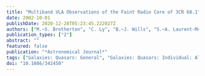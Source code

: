 ```yaml
---
title: "Multiband VLA Observations of the Faint Radio Core of 3CR 68.1"
date: 2002-10-01
publishDate: 2020-12-28T05:23:45.222027Z
authors: ["M.~S. Brotherton", "C. Ly", "B.~J. Wills", "S.~A. Laurent-Muehleisen", "W. van Breugel", "R.~R.~J. Antonucci"]
publication_types: ["2"]
abstract: ""
featured: false
publication: "*Astronomical Journal*"
tags: ["Galaxies: Quasars: General", "Galaxies: Quasars: Individual: Alphanumeric: 3CR 68.1", "Radio Continuum"]
doi: "10.1086/342450"
---
```


